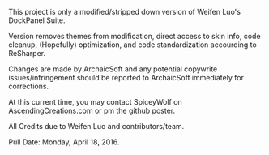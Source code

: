 This project is only a modified/stripped down version of 
Weifen Luo's DockPanel Suite.

Version removes themes from modification, direct access to skin info, code cleanup, (Hopefully) optimization, and code standardization accourding to ReSharper.

Changes are made by ArchaicSoft and any potential copywrite issues/infringement should be reported to ArchaicSoft immediately for corrections.

At this current time, you may contact SpiceyWolf on AscendingCreations.com or pm the github poster.

All Credits due to Weifen Luo and contributors/team.

Pull Date: Monday, April 18, 2016.
